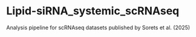 # Lipid-siRNA_systemic_scRNAseq
Analysis pipeline for scRNAseq datasets published by Sorets et al. (2025)
